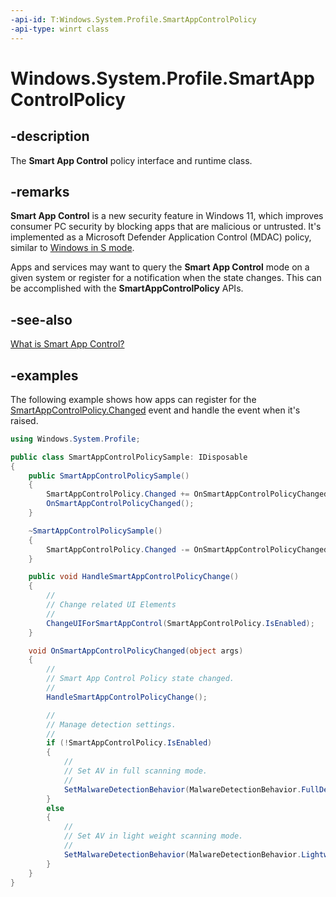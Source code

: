 ```yaml
---
-api-id: T:Windows.System.Profile.SmartAppControlPolicy
-api-type: winrt class
---
```


# Windows.System.Profile.SmartAppControlPolicy

<!--
public static class SmartAppControlPolicy
-->

## -description

The **Smart App Control** policy interface and runtime class.

## -remarks

**Smart App Control** is a new security feature in Windows 11, which improves consumer PC security by blocking apps that are malicious or untrusted. It's implemented as a Microsoft Defender Application Control (MDAC) policy, similar to [Windows in S mode](https://support.microsoft.com/windows/windows-10-and-windows-11-in-s-mode-faq-851057d6-1ee9-b9e5-c30b-93baebeebc85).

Apps and services may want to query the **Smart App Control** mode on a given system or register for a notification when the state changes. This can be accomplished with the **SmartAppControlPolicy** APIs.

## -see-also

[What is Smart App Control?](https://support.microsoft.com/topic/what-is-smart-app-control-285ea03d-fa88-4d56-882e-6698afdb7003)

## -examples

The following example shows how apps can register for the [SmartAppControlPolicy.Changed](smartappcontrolpolicy_changed.md) event and handle the event when it's raised.

```csharp
using Windows.System.Profile;

public class SmartAppControlPolicySample: IDisposable
{
    public SmartAppControlPolicySample()
    {
        SmartAppControlPolicy.Changed += OnSmartAppControlPolicyChanged;
        OnSmartAppControlPolicyChanged();
    }

    ~SmartAppControlPolicySample()
    {
        SmartAppControlPolicy.Changed -= OnSmartAppControlPolicyChanged;
    }

    public void HandleSmartAppControlPolicyChange()
    {
        //
        // Change related UI Elements
        //
        ChangeUIForSmartAppControl(SmartAppControlPolicy.IsEnabled);
    }

    void OnSmartAppControlPolicyChanged(object args)
    {
        //
        // Smart App Control Policy state changed.
        //
        HandleSmartAppControlPolicyChange();

        //
        // Manage detection settings.
        //
        if (!SmartAppControlPolicy.IsEnabled)
        {
            //
            // Set AV in full scanning mode.
            //
            SetMalwareDetectionBehavior(MalwareDetectionBehavior.FullDetectionMode);
        }
        else
        {
            //
            // Set AV in light weight scanning mode.
            //
            SetMalwareDetectionBehavior(MalwareDetectionBehavior.LightweightDetectionMode);
        }
    }
}
```
